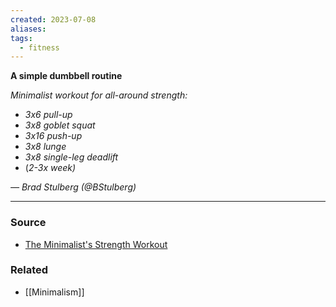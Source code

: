 ```yaml
---
created: 2023-07-08
aliases: 
tags:
  - fitness
---
```

**A simple dumbbell routine**

*Minimalist workout for all-around strength:*

- *3x6 pull-up*
- *3x8 goblet squat*
- *3x16 push-up*
- *3x8 lunge*
- *3x8 single-leg deadlift*
- (*2-3x week)*

*— Brad Stulberg (@BStulberg)*

****
### Source
- [The Minimalist's Strength Workout](https://getpocket.com/explore/item/the-minimalist-s-strength-workout)

### Related
- [[Minimalism]]